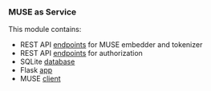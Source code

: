 ### MUSE as Service
This module contains:
- REST API [endpoints](https://github.com/dayyass/muse-as-service/blob/main/src/muse_as_service/endpoints.py) for MUSE embedder and tokenizer
- REST API [endpoints](https://github.com/dayyass/muse-as-service/blob/main/src/muse_as_service/auth.py) for authorization
- SQLite [database](https://github.com/dayyass/muse-as-service/blob/main/src/muse_as_service/database)
- Flask [app](https://github.com/dayyass/muse-as-service/blob/main/src/muse_as_service/app.py)
- MUSE [client](https://github.com/dayyass/muse-as-service/blob/main/src/muse_as_service/client)
